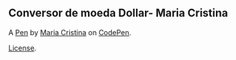 Conversor de moeda Dollar- Maria Cristina
-----------------------------------------


A [Pen](https://codepen.io/Mcristsilva/pen/LYddzvg) by [Maria Cristina](https://codepen.io/Mcristsilva) on [CodePen](https://codepen.io).

[License](https://codepen.io/license/pen/LYddzvg).